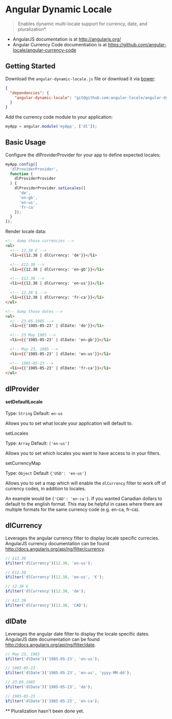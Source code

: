 # Angular Dynamic Locale
> Enables dynamic multi-locale support for currency, date, and pluralization*.

- AngularJS documentation is at http://angularjs.org/
- Angular Currency Code documentiation is at https://github.com/angular-locale/angular-currency-code

## Getting Started

Download the `angular-dynamic-locale.js` file or download it via [bower](http://bower.io/):

```json
{
  "dependencies": {
    "angular-dynamic-locale": "git@github.com:angular-locale/angular-dynamic-locale.git"
  }
}
```

Add the currency code module to your application:

```javascript
myApp = angular.module('myApp', ['dl']);
```

## Basic Usage

Configure the dlProviderProvider for your app to define expected locales:
```javascript
myApp.config([
  'dlProviderProvider',
  function (
    dlProviderProvider
  ) {
    dlProviderProvider.setLocales([
      'de',
      'en-gb',
      'en-us',
      'fr-ca'
    ]);
  }
]);
```

Render locale data:
```html
<!-- dump those currencies -->
<ul>
  <!-- 12,38 € -->
  <li><{{12.38 | dlCurrency: 'de'}}</li>

  <!-- £12.38 -->
  <li><{{12.38 | dlCurrency: 'en-gb'}}</li>

  <!-- $12.38 -->
  <li><{{12.38 | dlCurrency: 'en-us'}}</li>

  <!-- 12,38 $ -->
  <li><{{12.38 | dlCurrency: 'fr-ca'}}</li>
</ul>

<!-- dump those dates -->
<ul>
  <!-- 23.05.1985 -->
  <li><{{'1985-05-23' | dlDate: 'de'}}</li>

  <!-- 23 May 1985 -->
  <li><{{'1985-05-23' | dlDate: 'en-gb'}}</li>

  <!-- May 23, 1985 -->
  <li><{{'1985-05-23' | dlDate: 'en-us'}}</li>

  <!-- 1985-05-23 -->
  <li><{{'1985-05-23' | dlDate: 'fr-ca'}}</li>
</ul>
```

## dlProvider

#### setDefaultLocale

Type: `String` Default: `en-us`

Allows you to set what locale your application will default to.

setLocales

Type: `Array` Default: `['en-us']`

Allows you to set which locales you want to have access to in your filters.

setCurrencyMap

Type: `Object` Default `{'USD': 'en-us'}`

Allows you to set a map which will enable the `dlCurrency` filter to work off of currency codes, in addition to locales.

An example would be `{'CAD': 'en-ca'}`. If you wanted Canadian dollars to default to the english format. This may be helpful in cases where there are multiple formats for the same currency code (e.g. en-ca, fr-ca).

## dlCurrency

Leverages the angular currency filter to display locale specific currecies. AngularJS currency documentation can be found http://docs.angularjs.org/api/ng/filter/currency.

```javascript
// $12.38
$filter('dlCurrency')(12.38, 'en-us');

// €12.38
$filter('dlCurrency')(12.38, 'en-us', '€');

// 12.38 €
$filter('dlCurrency')(12.38, 'de');

// $12.38
$filter('dlCurrency')(12.38, 'CAD');
```

## dlDate

Leverages the angular date filter to display the locale specific dates. AngularJS date documentation can be found http://docs.angularjs.org/api/ng/filter/date.

```javascript
// May 23, 1985
$filter('dlDate')('1985-05-23', 'en-us');

// 1985-05-23
$filter('dlDate')('1985-05-23', 'en-us', 'yyyy-MM-dd');

// 23.05.1985
$filter('dlDate')('1985-05-23', 'de');

// 1985-05-23
$filter('dlDate')('1985-05-23', 'en-ca');
```

** Pluralization hasn't been done yet.
